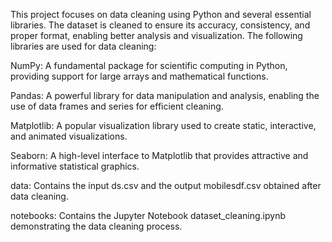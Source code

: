 This project focuses on data cleaning using Python and several essential libraries. The dataset is cleaned to ensure its accuracy, consistency, and proper format, enabling better analysis and visualization. The following libraries are used for data cleaning:

NumPy: A fundamental package for scientific computing in Python, providing support for large arrays and mathematical functions.

Pandas: A powerful library for data manipulation and analysis, enabling the use of data frames and series for efficient cleaning.

Matplotlib: A popular visualization library used to create static, interactive, and animated visualizations.

Seaborn: A high-level interface to Matplotlib that provides attractive and informative statistical graphics.

data: Contains the input ds.csv and the output mobilesdf.csv obtained after data cleaning.

notebooks: Contains the Jupyter Notebook dataset_cleaning.ipynb demonstrating the data cleaning process.
